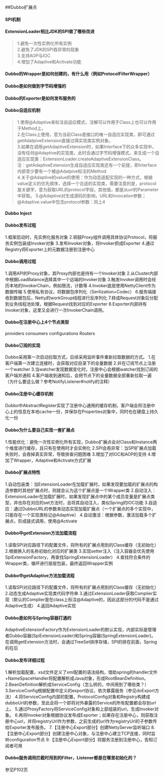 ##Dubbo扩展点

#### SPI机制

#### ExtensionLoader相比JDK的SPI做了哪些改进
> 1.避免一次性实例化所有实例  
> 2.避免了JDK的SPI吞异常的现象  
> 3.支持AOP与IOC  
> 4.增加了Adaptive和Activate功能

#### Dubbo的Wrapper是如何创建的，有什么用（例如ProtocolFilterWrapper）

#### Dubbo是如何做到字节码增强的

#### Dubbo的Exporter是如何发布服务的

#### Dubbo自适应机制
> 1.使用@Adaptive来标注自适应模式，注解可以作用于Class上也可以作用于Method上。  
> 2.在Class上使用，意为当前Class是接口的唯一自适应实现类，即可通过getAdatpiveExtension直接过得实现类实例对象。  
> 3.如果在调用getAdaptiveExtension时，如果Interface下的众多实现中，没有任何@Adaptive的实现类，此时会通过字节码增强模式，来生成一个自适应实现类：ExtensionLoader.createAdaptiveExtensionClass。  
注：getAdaptiveExtension生成自适应实现类还有一个前提，即Interface内部至少要有一个被@Adatpive标注的Method  
> 4.关于@Adaptive的value的使用：作为动态适配实现的一种方式，根据value定义的优先顺序，选择一个合适的实现类，需要注意的是，protocol是关键字，意为获取URL的protocol字段，其他值，都是从url的Parameter中获取。
> 5.@Adaptive对生成源码的影响，URL和Invocation参数；@Adaptive.value中包含protocol参数：同上4

#### Dubbo Inject
> 



#### Dubbo发布过程
1.框架启动时，先实例化服务对象
2.铜鼓Proxy组件调用具体协议Protocol，将服务实例包装成Invoker对象
3.发布Invoker对象，将Invoker抓成Exporter
4.通过Registry将Exporter上的元数据注册到注册中心

#### Dubbo调用过程
1.调用API的Proxy对象，其Proxy内部也是持有一个Invoker对象
2.从Cluster内部中根据LoadBalance选择其中一个远端的Invoker对象
3.触发Invoker调用时会经历本地的InvokerChain，例如限流，计数等
4.Invoker底层使用NettyClient作为数据传输
5.使用私有协议，将数据包序列化（Serilization+Codec）
6.服务端接收到数据包后，Netty的workGroup线程进行反序列化
7.转成Request对象后分配到业务线程池处理，根据Request找到对应的Exporter
8.Exporter内部持有Invoker对象，这里又会进行一次InvokerChain调用。

#### Dubbo在注册中心上4个节点类型
providers
consumers
configurations
Routers

#### Dubbo订阅的实现
Dubbo采用第一次启动拉取方式，后续采用监听事件重新拉取数据的方式。
1.在客户端第一次建立连接时，会获取对应目录下的全量数据
2.并在订阅节点上注册一个watcher
3.当watcher发现数据变化时，注册中心会根据watcher找到订阅的客户端并通知
4.客户端收到通知后，会把节点下的全量数据全部重新拉取一遍（为什么要这么做？参考NotifyListener#notify的注释）

#### Dubbo注册中心缓存机制
Dubbo中AbstractRegister实现了注册中心通用的缓存机制，客户端会将注册中心上的信息在本地cache一份，并保存在Properties对象中，同时也在硬盘上持久化一份


#### Dubbo为什么要自己实现一套扩展点
1.性能优化：避免一次性实例化所有实现，Dubbo扩展点会对Class和Instance两个维度进行缓存，且只有在使用时才会实例化
2.SPI会吞异常：当SPI扩展点加载失败时，会吞掉真实异常，导致排查问题困难
3.增加了对IOC和AOP的支持
4.增加了Wrapper，Adaptive和Activate方式扩展

#### Dubbo扩展点特性
1.自动包装类：当ExtensionLoader在加载扩展时，如果发现要加载的扩展点的构造参数时其他扩展点时，则就会认为这个扩展点是一个Wrapper类
2.自动注入：ExtensionLoader在加载扩展时，如果发现扩展点中的某个成员变量是扩展点类型，并也存在对应的set方法时，会将其自动注入，类似Spring的IOC功能
3.自适应：通过DubboURL的参数来动态实现加载扩展点（一个扩展点的多个实现中，只能存在一个实现类标记@Adaptive）
4.自动激活：根据参数，激活加载多个扩展点，形成链式调用，使用@Activate

#### Dubbo中getExtension方法加载流程
1.读取SPI对应路径下的配置文件，将所有的扩展点用到的Class缓存（无初始化）
2.根据换入的名称初始化对应的扩展类
3.实现setter注入（注入容器会优先使用SpiExtensionFactory，再查找SpringExtensionLoader）
4.查找符合条件的Wrapper类，循环进行层层包装，最终返回Wrapper实例

#### Dubbo中getAdaptive方法加载流程
1.读取SPI对应路径下的配置文件，将所有的扩展点用到的Class缓存（无初始化）
2.动态生成Adaptive实现类代码字符串
3.通过ExtensionLoader获取Complier实现（默认的Complier是在class上标注@Adaptive的，因此这部分的代码不是通过Adaptive生成）
4.返回Adaptive实现

#### Dubbo是如何与Spring容器打通的
AdaptiveExtensionFactory作为ExtensionLoader的默认实现，内部实际是管理者Dubbo容器(SpiExtensionLoader)和Spring容器(SpringExtensionLoader)。
在调用getExtension方法时，会通过TreeSet排序存储，SPI的排在前面，Spring的在后


#### Dubbo发布详细过程
1.解析加载配置，xsd文件定义了xml配置的语法结构，借助spring的handler文件+NameSpaceHandler将配置解析成Java对象，形成RootBeanDefinition。
2.BeanDefinition解析成ServiceConfig（怎么转的，中间用到了哪些类？）
3.ServiceConfig根据配置中定义的export协议，依次暴露服务（参见doExport方法）
4.将ServiceConfig内部的配置，ProtocolConfig对象和Registry构建成dubboUrl的参数，至此会将一个即将对外暴露的Service的所有配置都会存到url上。
5.通过ProxyFactory将ServiceConfig对象和上部组装的url，生成Invoker对象。
6.再将Invoker对象根据协议发布成Exporter；如果存在注册中心，则获取注册中心url，并将registryUrl作为参数，之前生成的url作为registryUrl的子参数传给Exporter发布服务。 
7.【注册中心Export部分】创建NettyServer监听端口
8.【注册中心Export部分】创建注册中心对象，与注册中心建立TCP连接，同时监听configuration节点 
9.【注册中心Export部分】将服务注册到注册中心，告知订阅者可用

#### Dubbo服务调用拦截时用到的Filter，Listener都是在哪里初始化的？
参见P102页
